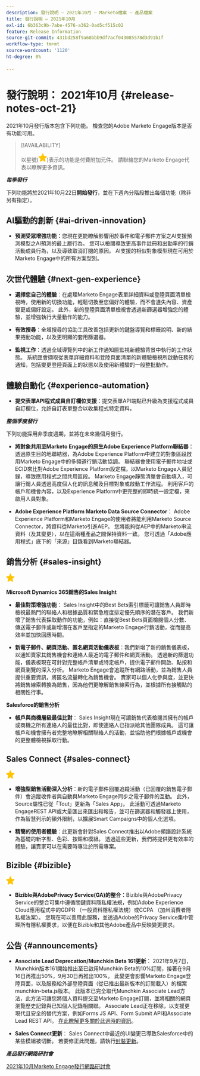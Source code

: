 ```yaml
---
description: 發行說明 — 2021年10月 — Marketo檔案 — 產品檔案
title: 發行說明 — 2021年10月
exl-id: 6b363c9b-7abe-4576-a362-0ad5cf515c02
feature: Release Information
source-git-commit: 431bd258f9a68bbb9df7acf043085578d3d91b1f
workflow-type: tm+mt
source-wordcount: '1120'
ht-degree: 0%

---
```


# 發行說明： 2021年10月 {#release-notes-oct-21}

2021年10月發行版本包含下列功能。 檢查您的Adobe Marketo Engage版本是否有功能可用。

>[!AVAILABILITY]
>
>以星號(![](assets/yellow-star.png))表示的功能是付費附加元件。 請聯絡您的Marketo Engage代表以瞭解更多資訊。

**_每季發行_**

下列功能將於2021年10月22日&#x200B;**開始發行**，並在下週內分階段推出每個功能（除非另有指定）。

## AI驅動的創新 {#ai-driven-innovation}

* **預測受眾增強功能**：您現在更能瞭解影響用於事件和電子郵件方案之AI支援預測模型之AI預測的最上層行為。 您可以檢閱導致更高事件註冊和出勤率的行銷活動成員行為，以及導致取消訂閱的原因。 AI支援的相似對象模型現在可用於Marketo Engage中的所有方案型別。

## 次世代體驗 {#next-gen-experience}

* **選擇您自己的體驗**：在處理Marketo Engage表單詳細資料或登陸頁面清單檢視時，使用新的切換功能，輕鬆切換至您偏好的體驗，而不會遺失內容、資產變更或偏好設定。 此外，新的登陸頁面清單檢視會透過新篩選器增強您的體驗，並增強執行大量動作的能力。

* **有效搜尋**：全域搜尋的協助工具改善包括更新的鍵盤導覽和標籤說明、新的結果捲動功能，以及更明顯的套用篩選器。

* **監視工作**：透過全域導覽列中的新工作通知匣監視新體驗背景中執行的工作狀態。 系統匣會擷取從表單詳細資料和登陸頁面清單的新體驗檢視所啟動任務的通知，包括變更登陸頁面上的狀態以及使用新體驗的一般整批動作。

## 體驗自動化 {#experience-automation}

* **提交表單API程式成員自訂欄位支援**：提交表單API端點已升級為支援程式成員自訂欄位，允許自訂表單整合以收集程式特定資料。

**_整個季度發行_**

下列功能採用非季度週期，並將在未來幾個月發行。

* **將對象共用至Marketo Engage的原生Adobe Experience Platform聯結器**：透過原生目的地聯結器，為Adobe Experience Platform中建立的對象區段啟用Marketo Engage中的多頻道行銷活動協調。 聯結器會使用電子郵件地址或ECID來比對Adobe Experience Platform設定檔，以Marketo Engage人員記錄，導致應用程式之間共用區段。 Marketo Engage靜態清單會自動填入，可讓行銷人員透過高度個人化的訊息觸及目標對象或啟動工作流程。 利用客戶的帳戶和機會內容，以及Experience Platform中更完整的即時統一設定檔，來啟用人員對象。

* **Adobe Experience Platform Marketo Data Source Connector**： Adobe Experience Platform和Marketo Engage的使用者將能利用Marketo Source Connector，將資料從Marketo引進AEP。 您將能夠從AEP中的Marketo串流資料（及其變更），以在這兩種產品之間保持資料一致。 您可透過「Adobe應用程式」底下的「來源」目錄看到Marketo聯結器。

## 銷售分析 {#sales-insight}

![（星形）](assets/yellow-star.png)

**Microsoft Dynamics 365銷售的Sales Insight**

* **最佳對策增強功能**： Sales Insight中的Best Bets索引標籤可讓銷售人員即時檢視最熱門的聯絡人和根據品質和緊急程度排定優先順序的潛在客戶。 我們新增了銷售代表採取動作的功能，例如：直接從Best Bets頁面檢閱個人分數、傳送電子郵件或新增潛在客戶至指定的Marketo Engage行銷活動，從而提高效率並加快回應時間。

* **新電子郵件、網頁活動、匿名網頁活動儀表板**：我們新增了新的銷售儀表板，以通知賣家其銷售機會和連絡人最近的電子郵件和網頁活動。 透過新的篩選功能，儀表板現在可針對完整帳戶清單或特定帳戶，提供電子郵件開啟、點按和網頁瀏覽的深入分析。 Marketo Engage會追蹤所有網路活動，並為銷售人員提供重要資訊，將匿名流量轉化為銷售機會。 賣家可以個人化參與度，並更快將銷售線索轉換為銷售，因為他們更瞭解銷售線索行為，並根據所有接觸點的相關性行事。

**Salesforce的銷售分析**

* **帳戶與商機層級最佳比對**： Sales Insight現在可讓銷售代表檢閱其擁有的帳戶或商機之所有連絡人的最佳比對，即使連絡人已指派給其他團隊成員。 這可讓帳戶和機會擁有者完整地瞭解相關聯絡人的活動，並協助他們根據帳戶或機會的更整體檢視採取行動。

## Sales Connect {#sales-connect}

![（星形）](assets/yellow-star.png)

* **增強型銷售活動深入分析**：新的電子郵件回覆追蹤活動（已回覆的銷售電子郵件）會追蹤收件者與自動與Marketo Engage同步之電子郵件的互動。 此外，Source屬性已從「Tout」更新為「Sales App」。 此活動可透過Marketo EngageREST API或大量匯出來匯出和報告，並可在篩選器和觸發器上使用，作為智慧列示的額外限制，以擴展Smart Campaigns中的個人化選項。

* **精簡的使用者體驗**：此更新會針對Sales Connect推出以Adobe頻譜設計系統為基礎的新字型、色彩、按鈕和模組。 透過這些更新，我們將提供更有效率的體驗，讓賣家可以在需要時專注於所需專案。

## Bizible {#bizible}

![](assets/yellow-star.png)

* **Bizible與AdobePrivacy Service(GA)的整合**：Bizible與AdobePrivacy Service的整合可集中遵循關鍵資料隱私權法規，例如Adobe Experience Cloud應用程式中的GDPR （一般資料隱私權法規）或CCPA （加州消費者隱私權法案）。 您現在可以善用此服務，並透過Adobe的Privacy Service集中管理所有隱私權要求，以便在Bizible和其他Adobe產品中反映變更要求。

## 公告 {#announcements}

* **Associate Lead Deprecation/Munchkin Beta 161更新**： 2021年9月7日，Munchkin版本161開始推出至已啟用Munchkin Beta的10%訂閱，接著在9月16日再推出50%，9月30日再推出100%。 此變更會影響Marketo Engage登陸頁面，以及服務給外部登陸頁面（從已推出最新版本的訂閱載入）的檔案munchkin-beta.js版本。 此版本已完全取代Munchkin Associate Lead方法，此方法可讓您將個人資料提交至Marketo Engage訂閱，並將相關的網頁瀏覽歷史記錄與已知個人記錄相關聯。 Associate Lead正在移除，以支援更現代且安全的替代方案，例如Forms JS API、Form Submit API和Associate Lead REST API。 [在此瞭解更多關於此過時的資訊](https://developers.marketo.com/blog/deprecation-of-munchkin-associate-lead-method/)。

* **Sales Connect更新**： Sales Connect中最近的UI變更已導致Salesforce中的某些模組被切斷。 若要修正此問題，請執行[封裝更新](/help/marketo/product-docs/marketo-sales-connect/crm/salesforce-customization/sales-connect-customizations-for-crm.md)。

**_產品發行網路研討會_**

[2021年10月Marketo Engage發行網路研討會](https://engage.marketo.com/October_Release_Webinar_On-Demand.html)

